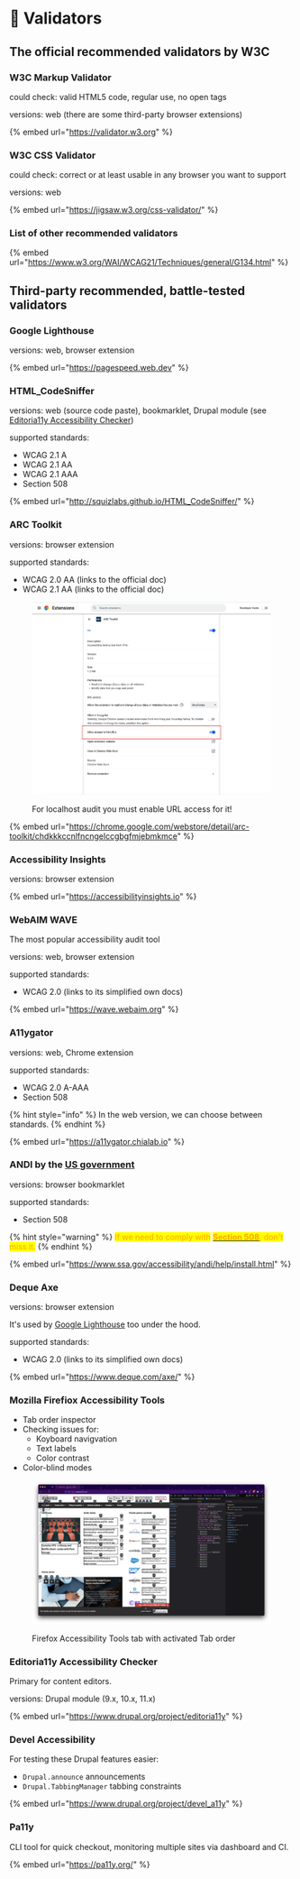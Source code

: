 # 🤖 Validators

## The official recommended validators by W3C

### W3C Markup Validator

could check: valid HTML5 code, regular use, no open tags

versions: web (there are some third-party browser extensions)

{% embed url="https://validator.w3.org" %}

### W3C CSS Validator

&#x20;could check: correct or at least usable in any browser you want to support

versions: web

{% embed url="https://jigsaw.w3.org/css-validator/" %}

### List of other recommended validators

{% embed url="https://www.w3.org/WAI/WCAG21/Techniques/general/G134.html" %}

## Third-party recommended, battle-tested validators

### Google Lighthouse

versions: web, browser extension

{% embed url="https://pagespeed.web.dev" %}

### HTML\_CodeSniffer

versions: web (source code paste), bookmarklet, Drupal module (see [Editoria11y Accessibility Checker](validators.md#page-subtitle))

supported standards:

* WCAG 2.1 A
* WCAG 2.1 AA
* WCAG 2.1 AAA
* Section 508

{% embed url="http://squizlabs.github.io/HTML_CodeSniffer/" %}

### ARC Toolkit

versions: browser extension

supported standards:

* WCAG 2.0 AA (links to the official doc)
* WCAG 2.1 AA (links to the official doc)

<figure><img src="../.gitbook/assets/Screenshot 2022-09-06 at 17.26.24.png" alt=""><figcaption><p>For localhost audit you must enable URL access for it!</p></figcaption></figure>

{% embed url="https://chrome.google.com/webstore/detail/arc-toolkit/chdkkkccnlfncngelccgbgfmjebmkmce" %}

### Accessibility Insights

versions: browser extension

{% embed url="https://accessibilityinsights.io" %}

### WebAIM WAVE

The most popular accessibility audit tool

versions: web, browser extension

supported standards:

* WCAG 2.0 (links to its simplified own docs)

{% embed url="https://wave.webaim.org" %}

### A11ygator

versions: web, Chrome extension

supported standards:&#x20;

* WCAG 2.0 A-AAA
* Section 508

{% hint style="info" %}
In the web version, we can choose between standards.
{% endhint %}

{% embed url="https://a11ygator.chialab.io" %}

### ANDI by the [US government](https://github.com/SSAgov)

versions: browser bookmarklet

supported standards:

* Section 508

{% hint style="warning" %}
<mark style="color:orange;">If we need to comply with</mark> [<mark style="color:orange;">**Section 508**</mark>](../standards/section-508.md)<mark style="color:orange;">, don't miss it.</mark>
{% endhint %}

{% embed url="https://www.ssa.gov/accessibility/andi/help/install.html" %}

### Deque Axe

versions: browser extension

It's used by [Google Lighthouse](validators.md#google-lighthouse) too under the hood.

supported standards:

* WCAG 2.0 (links to its simplified own docs)

{% embed url="https://www.deque.com/axe/" %}

### Mozilla Firefiox Accessibility Tools

* Tab order inspector
* Checking issues for:
  * Koyboard navigvation
  * Text labels
  * Color contrast
* Color-blind modes

<figure><img src="../.gitbook/assets/Screenshot 2024-05-30 at 07.09.14.png" alt=""><figcaption><p>Firefox Accessibility Tools tab with activated Tab order</p></figcaption></figure>

### Editoria11y Accessibility Checker <a href="#page-subtitle" id="page-subtitle"></a>

Primary for content editors.

versions: Drupal module (9.x, 10.x, 11.x)

{% embed url="https://www.drupal.org/project/editoria11y" %}

### Devel Accessibility

For testing these Drupal features easier:

* `Drupal.announce` announcements
* `Drupal.TabbingManager` tabbing constraints

{% embed url="https://www.drupal.org/project/devel_a11y" %}

### Pa11y

CLI tool for quick checkout, monitoring multiple sites via dashboard and CI.

{% embed url="https://pa11y.org/" %}
